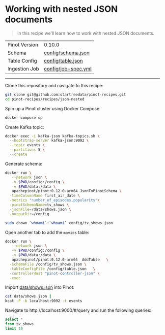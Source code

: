 # Working with nested JSON documents

> In this recipe we'll learn how to work with nested JSON documents.

<table>
  <tr>
    <td>Pinot Version</td>
    <td>0.10.0</td>
  </tr>
  <tr>
    <td>Schema</td>
    <td><a href="config/schema.json">config/schema.json</a></td>
  </tr>
    <tr>
    <td>Table Config</td>
    <td><a href="config/table.json">config/table.json</a></td>
  </tr>
      <tr>
    <td>Ingestion Job</td>
    <td><a href="config/job-spec.yml">config/job-spec.yml</a></td>
  </tr>
</table>

***

Clone this repository and navigate to this recipe:

```bash
git clone git@github.com:startreedata/pinot-recipes.git
cd pinot-recipes/recipes/json-nested
```

Spin up a Pinot cluster using Docker Compose:

```bash
docker compose up
```

Create Kafka topic:

```bash
docker exec -i kafka-json kafka-topics.sh \
  --bootstrap-server kafka-json:9092 \
  --topic events \
  --partitions 5 \
  --create
```

Generate schema:

```bash
docker run \
   --network json \
   -v $PWD/config:/config \
   -v $PWD/data:/data \
   apachepinot/pinot:0.12.0-arm64 JsonToPinotSchema \
  -timeColumnName first_air_date \
  -metrics "number_of_episodes,popularity"\
  -pinotSchemaName=tv_shows \
  -jsonFile=/data/shows.json \
  -outputDir=/config
```


```bash
sudo chown `whoami`:`whoami` config/tv_shows.json
```

Open another tab to add the `movies` table:


```bash
docker run \
   --network json \
   -v $PWD/config:/config \
   -v $PWD/data:/data \
   apachepinot/pinot:0.12.0-arm64  AddTable   \
  -schemaFile /config/tv_shows.json \
  -tableConfigFile /config/table.json   \
  -controllerHost "pinot-controller-json" \
  -exec
```

Import [data/shows.json](data/shows.json) into Pinot:

```bash
cat data/shows.json |
kcat -P -b localhost:9092 -t events
```

Navigate to http://localhost:9000/#/query and run the following queries:

```sql
select * 
from tv_shows
limit 10
```
